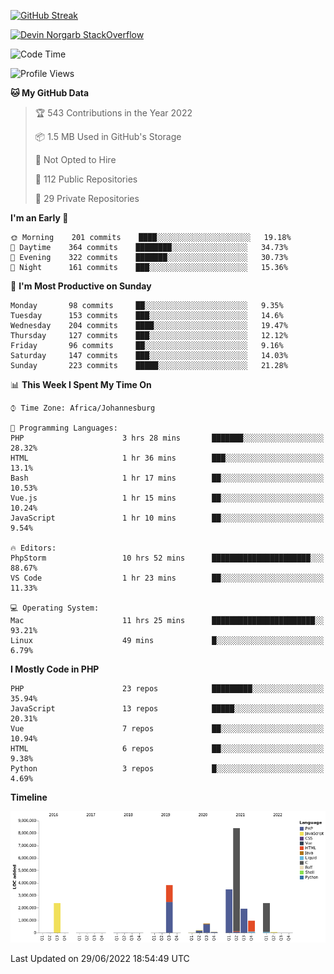
[![GitHub Streak](http://github-readme-streak-stats.herokuapp.com?user=DevinNorgarb&date_format=M%20j%5B%2C%20Y%5D)](https://git.io/streak-stats)


[![Devin Norgarb StackOverflow](https://github-readme-stackoverflow.vercel.app/?userID=4993755)](https://stackoverflow.com/users/4993755/devin-norgarb)

<!--START_SECTION:waka-->
![Code Time](http://img.shields.io/badge/Code%20Time-0%20secs-blue)

![Profile Views](http://img.shields.io/badge/Profile%20Views-2-blue)

**🐱 My GitHub Data** 

> 🏆 543 Contributions in the Year 2022
 > 
> 📦 1.5 MB Used in GitHub's Storage 
 > 
> 🚫 Not Opted to Hire
 > 
> 📜 112 Public Repositories 
 > 
> 🔑 29 Private Repositories  
 > 
**I'm an Early 🐤** 

```text
🌞 Morning    201 commits    ████░░░░░░░░░░░░░░░░░░░░░   19.18% 
🌆 Daytime    364 commits    ████████░░░░░░░░░░░░░░░░░   34.73% 
🌃 Evening    322 commits    ███████░░░░░░░░░░░░░░░░░░   30.73% 
🌙 Night      161 commits    ███░░░░░░░░░░░░░░░░░░░░░░   15.36%

```
📅 **I'm Most Productive on Sunday** 

```text
Monday       98 commits     ██░░░░░░░░░░░░░░░░░░░░░░░   9.35% 
Tuesday      153 commits    ███░░░░░░░░░░░░░░░░░░░░░░   14.6% 
Wednesday    204 commits    ████░░░░░░░░░░░░░░░░░░░░░   19.47% 
Thursday     127 commits    ███░░░░░░░░░░░░░░░░░░░░░░   12.12% 
Friday       96 commits     ██░░░░░░░░░░░░░░░░░░░░░░░   9.16% 
Saturday     147 commits    ███░░░░░░░░░░░░░░░░░░░░░░   14.03% 
Sunday       223 commits    █████░░░░░░░░░░░░░░░░░░░░   21.28%

```


📊 **This Week I Spent My Time On** 

```text
⌚︎ Time Zone: Africa/Johannesburg

💬 Programming Languages: 
PHP                      3 hrs 28 mins       ███████░░░░░░░░░░░░░░░░░░   28.32% 
HTML                     1 hr 36 mins        ███░░░░░░░░░░░░░░░░░░░░░░   13.1% 
Bash                     1 hr 17 mins        ██░░░░░░░░░░░░░░░░░░░░░░░   10.53% 
Vue.js                   1 hr 15 mins        ██░░░░░░░░░░░░░░░░░░░░░░░   10.24% 
JavaScript               1 hr 10 mins        ██░░░░░░░░░░░░░░░░░░░░░░░   9.54%

🔥 Editors: 
PhpStorm                 10 hrs 52 mins      ██████████████████████░░░   88.67% 
VS Code                  1 hr 23 mins        ██░░░░░░░░░░░░░░░░░░░░░░░   11.33%

💻 Operating System: 
Mac                      11 hrs 25 mins      ███████████████████████░░   93.21% 
Linux                    49 mins             █░░░░░░░░░░░░░░░░░░░░░░░░   6.79%

```

**I Mostly Code in PHP** 

```text
PHP                      23 repos            █████████░░░░░░░░░░░░░░░░   35.94% 
JavaScript               13 repos            █████░░░░░░░░░░░░░░░░░░░░   20.31% 
Vue                      7 repos             ██░░░░░░░░░░░░░░░░░░░░░░░   10.94% 
HTML                     6 repos             ██░░░░░░░░░░░░░░░░░░░░░░░   9.38% 
Python                   3 repos             █░░░░░░░░░░░░░░░░░░░░░░░░   4.69%

```


**Timeline**

![Chart not found](https://raw.githubusercontent.com/DevinNorgarb/DevinNorgarb/main/charts/bar_graph.png) 


 Last Updated on 29/06/2022 18:54:49 UTC
<!--END_SECTION:waka-->

